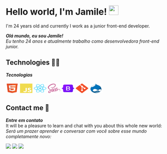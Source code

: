 # Hello world, I'm Jamile! <img src="https://raw.githubusercontent.com/MartinHeinz/MartinHeinz/master/wave.gif" width="30px" height="30px" />
I'm 24 years old and currently I work as a junior front-end developer.

***Olá mundo, eu sou Jamile!**
<br>
Eu tenho 24 anos e atualmente trabalho como desenvolvedora front-end junior.*
##

## Technologies 👩‍💻
***Tecnologias***
<div style="display: inline_block">
  <img align="center" alt="HTML" height="30" width="40" src="https://raw.githubusercontent.com/devicons/devicon/master/icons/html5/html5-original.svg">
  <img align="center" alt="javascript" height="30" width="40" src="https://raw.githubusercontent.com/devicons/devicon/master/icons/javascript/javascript-plain.svg">
  <img align="center" alt="React" height="30" width="40" src="https://raw.githubusercontent.com/devicons/devicon/master/icons/react/react-original.svg">
  <img align="center" alt="SASS" "height="30" width="40" src="https://raw.githubusercontent.com/devicons/devicon/master/icons//sass/sass-original.svg" />
  <img align="center" alt="Bootstrap" height="30" width="40" src="https://raw.githubusercontent.com/devicons/devicon/master/icons/bootstrap/bootstrap-original.svg">
  <img align="center" alt="RGit" height="30" width="40" src="https://raw.githubusercontent.com/devicons/devicon/master/icons/git/git-original.svg">
  <img align="center" alt="Drupal" height="30" width="40" src="https://raw.githubusercontent.com/devicons/devicon/master/icons/drupal/drupal-original.svg"">
  
##
## Contact me 📩
***Entre em contato***
<br>
It will be a pleasure to learn and chat with you about this whole new world:
<br>
*Será um prazer aprender e conversar com você sobre esse mundo completamente novo:*

<a href="https://www.linkedin.com/in/jamilesvalerio/" target="_blank"><img src="https://img.shields.io/badge/LinkedIn-0077B5?style=for-the-badge&logo=linkedin&logoColor=white"/><a/>
<a href="mailto: jamilevalerio.code@gmail.com" target="_blank"><img src="https://img.shields.io/badge/Gmail-D14836?style=for-the-badge&logo=gmail&logoColor=white"/><a/>
<a href="https://github.com/jamilevalerio" target="_blank"><img src="https://img.shields.io/badge/GitHub-100000?style=for-the-badge&logo=github&logoColor=white"/><a/>


